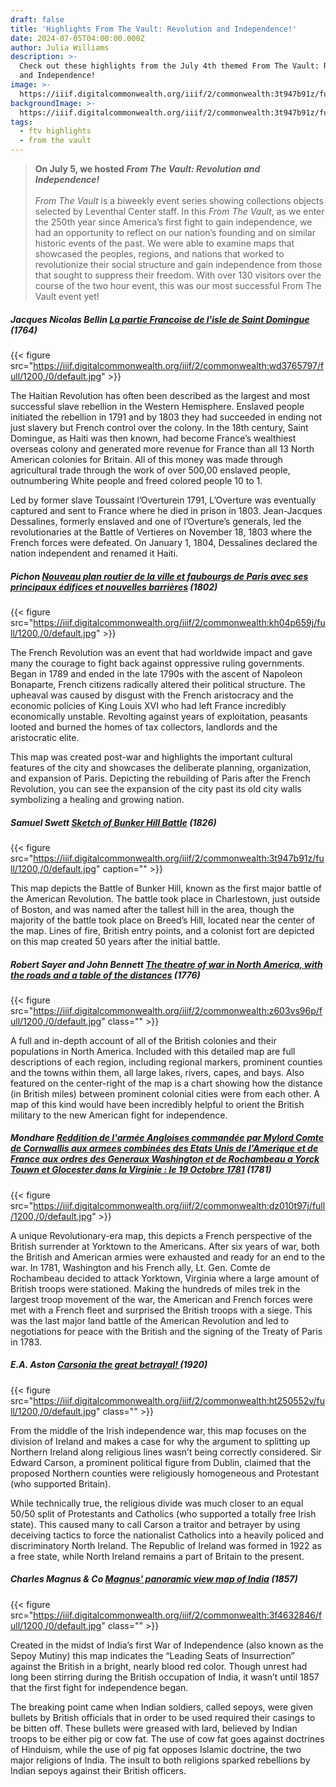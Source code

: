 ```yaml
---
draft: false
title: 'Highlights From The Vault: Revolution and Independence!'
date: 2024-07-05T04:00:00.000Z
author: Julia Williams
description: >-
  Check out these highlights from the July 4th themed From The Vault: Revolution
  and Independence!
image: >-
  https://iiif.digitalcommonwealth.org/iiif/2/commonwealth:3t947b91z/full/1200,/0/default.jpg
backgroundImage: >-
  https://iiif.digitalcommonwealth.org/iiif/2/commonwealth:3t947b91z/full/1200,/0/default.jpg
tags:
  - ftv highlights
  - from the vault
---
```


> **On July 5, we hosted *From The Vault: Revolution and Independence!***\
> \
> *From The Vault* is a biweekly event series showing collections objects selected by Leventhal Center staff. In this *From The Vault*, as we enter the 250th year since America’s first fight to gain independence, we had an opportunity to reflect on our nation’s founding and on similar historic events of the past. We were able to examine maps that showcased the peoples, regions, and nations that worked to revolutionize their social structure and gain independence from those that sought to suppress their freedom. With over 130 visitors over the course of the two hour event, this was our most successful From The Vault event yet!

##### **Jacques Nicolas Bellin** *[La partie Francoise de l'isle de Saint Domingue](https://collections.leventhalmap.org/search/commonwealth:wd376578z)* (1764)

{{< figure src="https://iiif.digitalcommonwealth.org/iiif/2/commonwealth:wd3765797/full/1200,/0/default.jpg" >}}

The Haitian Revolution has often been described as the largest and most successful slave rebellion in the Western Hemisphere. Enslaved people initiated the rebellion in 1791 and by 1803 they had succeeded in ending not just slavery but French control over the colony. In the 18th century, Saint Domingue, as Haiti was then known, had become France’s wealthiest overseas colony and generated more revenue for France than all 13 North American colonies for Britain. All of this money was made through agricultural trade through the work of over 500,00 enslaved people, outnumbering White people and freed colored people 10 to 1.

Led by former slave Toussaint l’Overturein 1791, L’Overture was eventually captured and sent to France where he died in prison in 1803. Jean-Jacques Dessalines, formerly enslaved and one of l’Overture’s generals, led the revolutionaries at the Battle of Vertieres on November 18, 1803 where the French forces were defeated. On January 1, 1804, Dessalines declared the nation independent and renamed it Haiti.

##### Pichon [Nouveau plan routier de la ville et faubourgs de Paris avec ses principaux édifices et nouvelles barrières](https://collections.leventhalmap.org/search/commonwealth:kh04p6588) (1802)

{{< figure src="https://iiif.digitalcommonwealth.org/iiif/2/commonwealth:kh04p659j/full/1200,/0/default.jpg" >}}

The French Revolution was an event that had worldwide impact and gave many the courage to fight back against oppressive ruling governments. Began in 1789 and ended in the late 1790s with the ascent of Napoleon Bonaparte, French citizens radically altered their political structure. The upheaval was caused by disgust with the French aristocracy and the economic policies of King Louis XVI who had left France incredibly economically unstable. Revolting against years of exploitation, peasants looted and burned the homes of tax collectors, landlords and the aristocratic elite.

This map was created post-war and highlights the important cultural features of the city and showcases the deliberate planning, organization, and expansion of Paris. Depicting the rebuilding of Paris after the French Revolution, you can see the expansion of the city past its old city walls symbolizing a healing and growing nation.

##### Samuel Swett [Sketch of Bunker Hill Battle](https://collections.leventhalmap.org/search/commonwealth:3t947b90p) (1826)

{{< figure src="https://iiif.digitalcommonwealth.org/iiif/2/commonwealth:3t947b91z/full/1200,/0/default.jpg" caption="" >}}

This map depicts the Battle of Bunker Hill, known as the first major battle of the American Revolution. The battle took place in Charlestown, just outside of Boston, and was named after the tallest hill in the area, though the majority of the battle took place on Breed’s Hill, located near the center of the map. Lines of fire, British entry points, and a colonist fort are depicted on this map created 50 years after the initial battle.

##### Robert Sayer and John Bennett [The theatre of war in North America, with the roads and a table of the distances](https://collections.leventhalmap.org/search/commonwealth:z603vs95d) (1776)

{{< figure src="https://iiif.digitalcommonwealth.org/iiif/2/commonwealth:z603vs96p/full/1200,/0/default.jpg" class="" >}}

A full and in-depth account of all of the British colonies and their populations in North America. Included with this detailed map are full descriptions of each region, including regional markers, prominent counties and the towns within them, all large lakes, rivers, capes, and bays. Also featured on the center-right of the map is a chart showing how the distance (in British miles) between prominent colonial cities were from each other. A map of this kind would have been incredibly helpful to orient the British military to the new American fight for independence.

##### Mondhare [Reddition de l'armée Angloises commandée par Mylord Comte de Cornwallis aux armees combinées des Etats Unis de l'Amerique et de France aux ordres des Generaux Washington et de Rochambeau a Yorck Touwn et Glocester dans la Virginie : le 19 Octobre 1781](https://collections.leventhalmap.org/search/commonwealth:dz010t968) (1781)

{{< figure src="https://iiif.digitalcommonwealth.org/iiif/2/commonwealth:dz010t97j/full/1200,/0/default.jpg" >}}

A unique Revolutionary-era map, this depicts a French perspective of the British surrender at Yorktown to the Americans. After six years of war, both the British and American armies were exhausted and ready for an end to the war. In 1781, Washington and his French ally, Lt. Gen. Comte de Rochambeau decided to attack Yorktown, Virginia where a large amount of British troops were stationed. Making the hundreds of miles trek in the largest troop movement of the war, the American and French forces were met with a French fleet and surprised the British troops with a siege. This was the last major land battle of the American Revolution and led to negotiations for peace with the British and the signing of the Treaty of Paris in 1783.

##### E.A. Aston [Carsonia the great betrayal! ](https://collections.leventhalmap.org/search/commonwealth:ht250551k)(1920)

{{< figure src="https://iiif.digitalcommonwealth.org/iiif/2/commonwealth:ht250552v/full/1200,/0/default.jpg" class="" >}}

From the middle of the Irish independence war, this map focuses on the division of Ireland and makes a case for why the argument to splitting up Northern Ireland along religious lines wasn’t being correctly considered. Sir Edward Carson, a prominent political figure from Dublin, claimed that the proposed Northern counties were religiously homogeneous and Protestant (who supported Britain). 

While technically true, the religious divide was much closer to an equal 50/50 split of Protestants and Catholics (who supported a totally free Irish state). This caused many to call Carson a traitor and betrayer by using deceiving tactics to force the nationalist Catholics into a heavily policed and discriminatory North Ireland. The Republic of Ireland was formed in 1922 as a free state, while North Ireland remains a part of Britain to the present.

##### Charles Magnus & Co [Magnus' panoramic view map of India](https://collections.leventhalmap.org/search/commonwealth:3f463283x) (1857)

{{< figure src="https://iiif.digitalcommonwealth.org/iiif/2/commonwealth:3f4632846/full/1200,/0/default.jpg" class="" >}}

Created in the midst of India’s first War of Independence (also known as the Sepoy Mutiny) this map indicates the “Leading Seats of Insurrection” against the British in a bright, nearly blood red color. Though unrest had long been stirring during the British occupation of India, it wasn’t until 1857 that the first fight for independence began.

The breaking point came when Indian soldiers, called sepoys, were given bullets by British officials that in order to be used required their casings to be bitten off. These bullets were greased with lard, believed by Indian troops to be either pig or cow fat. The use of cow fat goes against doctrines of Hinduism, while the use of pig fat opposes Islamic doctrine, the two major religions of India. The insult to both religions sparked rebellions by Indian sepoys against their British officers.
